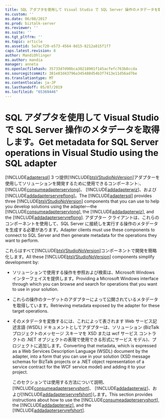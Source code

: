 ```yaml
---
title: SQL アダプタを使用して Visual Studio で SQL Server 操作のメタデータを取得 |Microsoft Docs
ms.custom: ''
ms.date: 06/08/2017
ms.prod: biztalk-server
ms.reviewer: ''
ms.suite: ''
ms.tgt_pltfrm: ''
ms.topic: article
ms.assetid: 5a7ac720-e573-4564-8d15-8212a815f1f7
caps.latest.revision: 8
author: MandiOhlinger
ms.author: mandia
manager: anneta
ms.openlocfilehash: 35733d7d90bca30218901f145acfefc763b8ccda
ms.sourcegitcommit: 381e83d43796a345488d54b3f7413e11d56ad7be
ms.translationtype: MT
ms.contentlocale: ja-JP
ms.lasthandoff: 05/07/2019
ms.locfileid: "65369446"
---
```

# <a name="get-metadata-for-sql-server-operations-in-visual-studio-using-the-sql-adapter"></a><span data-ttu-id="efb63-102">SQL アダプタを使用して Visual Studio で SQL Server 操作のメタデータを取得します。</span><span class="sxs-lookup"><span data-stu-id="efb63-102">Get metadata for SQL Server operations in Visual Studio using the SQL adapter</span></span>
<span data-ttu-id="efb63-103">[!INCLUDE[adaptersql](../../includes/adaptersql-md.md)] 3 つ提供[!INCLUDE[btsVStudioNoVersion](../../includes/btsvstudionoversion-md.md)]アダプターを使用してソリューションを開発するために使用できるコンポーネント:、 [!INCLUDE[consumeadapterservlong](../../includes/consumeadapterservlong-md.md)]、 [!INCLUDE[addadapterwiz](../../includes/addadapterwiz-md.md)]、および[!INCLUDE[addadapterservreflong](../../includes/addadapterservreflong-md.md)]。</span><span class="sxs-lookup"><span data-stu-id="efb63-103">The [!INCLUDE[adaptersql](../../includes/adaptersql-md.md)] provides three [!INCLUDE[btsVStudioNoVersion](../../includes/btsvstudionoversion-md.md)] components that you can use to help you develop solutions using the adapter—the [!INCLUDE[consumeadapterservlong](../../includes/consumeadapterservlong-md.md)], the [!INCLUDE[addadapterwiz](../../includes/addadapterwiz-md.md)], and the [!INCLUDE[addadapterservreflong](../../includes/addadapterservreflong-md.md)].</span></span> <span data-ttu-id="efb63-104">アダプター クライアントは、これらのコンポーネントを使用して、SQL Server に接続しを実行する操作のメタデータを生成する必要があります。</span><span class="sxs-lookup"><span data-stu-id="efb63-104">Adapter clients must use these components to connect to SQL Server and then generate metadata for the operations they want to perform.</span></span>  
  
 <span data-ttu-id="efb63-105">これらはすべて[!INCLUDE[btsVStudioNoVersion](../../includes/btsvstudionoversion-md.md)]コンポーネントで開発を簡略化します。</span><span class="sxs-lookup"><span data-stu-id="efb63-105">All these [!INCLUDE[btsVStudioNoVersion](../../includes/btsvstudionoversion-md.md)] components simplify development by:</span></span>  
  
- <span data-ttu-id="efb63-106">ソリューションで使用する操作を参照および検索は、Microsoft Windows インターフェイスを提供します。</span><span class="sxs-lookup"><span data-stu-id="efb63-106">Providing a Microsoft Windows interface through which you can browse and search for operations that you want to use in your solution.</span></span>  
  
- <span data-ttu-id="efb63-107">これらの操作のターゲットのアダプターによって公開されているメタデータを取得しています。</span><span class="sxs-lookup"><span data-stu-id="efb63-107">Retrieving metadata exposed by the adapter for these target operations.</span></span>  
  
- <span data-ttu-id="efb63-108">そのメタデータを変換するには、これによって表されます Web サービス記述言語 (WSDL) ドキュメントとしてアダプターは、ソリューション (BizTalk プロジェクトのメッセージ スキーマを XSD または wcf サービス コントラクトの .NET オブジェクトの表現で使用できる形式にサービス モデル)、プロジェクトに追加します。</span><span class="sxs-lookup"><span data-stu-id="efb63-108">Converting that metadata, which is expressed as a Web Services Description Language (WSDL) document by the adapter, into a form that you can use in your solution (XSD message schemas for BizTalk projects or a .NET object representation of a service contract for the WCF service model) and adding it to your project.</span></span>  
  
  <span data-ttu-id="efb63-109">このセクションでは使用する方法について説明、 [!INCLUDE[consumeadapterservshort](../../includes/consumeadapterservshort-md.md)]、 [!INCLUDE[addadapterwiz](../../includes/addadapterwiz-md.md)]、および[!INCLUDE[addadapterservrefshort](../../includes/addadapterservrefshort-md.md)]します。</span><span class="sxs-lookup"><span data-stu-id="efb63-109">This section provides instructions about how to use the [!INCLUDE[consumeadapterservshort](../../includes/consumeadapterservshort-md.md)], the [!INCLUDE[addadapterwiz](../../includes/addadapterwiz-md.md)], and the [!INCLUDE[addadapterservrefshort](../../includes/addadapterservrefshort-md.md)].</span></span>  
  
